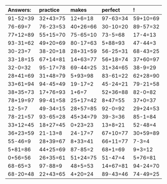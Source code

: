 | Answers: | practice | makes | perfect | ! |
| :--- | :--- | :--- | :--- | :--- |
| 91-52=39 | 32+43=75 | 12+6=18 | 97-63=34 | 59+10=69 | 
| 76-69=7 | 76-23=53 | 40+26=66 | 30-10=20 | 89-57=32 | 
| 77+12=89 | 55+15=70 | 75-65=10 | 73-5=68 | 17-4=13 | 
| 93-31=62 | 49+20=69 | 80-17=63 | 5+88=93 | 47-44=3 | 
| 30-23=7 | 38-20=18 | 28+31=59 | 56-25=31 | 68-43=25 | 
| 33-18=15 | 67+14=81 | 14+63=77 | 56+18=74 | 37+60=97 | 
| 32-0=32 | 95-17=78 | 69-44=25 | 31+34=65 | 38-9=29 | 
| 28+41=69 | 31+48=79 | 5+93=98 | 83-61=22 | 62+28=90 | 
| 33+61=94 | 94-45=49 | 19-17=2 | 45-24=21 | 79-21=58 | 
| 38+35=73 | 17+76=93 | 1+6=7 | 52+36=88 | 82-0=82 | 
| 78+19=97 | 99-41=58 | 25+17=42 | 8+47=55 | 37+0=37 | 
| 12-5=7 | 49-34=15 | 28+57=85 | 92-0=92 | 29+24=53 | 
| 78-21=57 | 93-65=28 | 45+34=79 | 39-3=36 | 85-1=84 | 
| 33+12=45 | 18+27=45 | 0+23=23 | 13+8=21 | 52-48=4 | 
| 36+23=59 | 21-13=8 | 24-17=7 | 67+10=77 | 30+59=89 | 
| 55-46=9 | 28+39=67 | 8+33=41 | 66+11=77 | 7-3=4 | 
| 5+81=86 | 44+25=69 | 87-85=2 | 68+1=69 | 9+3=12 | 
| 0+56=56 | 26+35=61 | 51+24=75 | 51-47=4 | 5+76=81 | 
| 68-65=3 | 97-88=9 | 48+5=53 | 14+67=81 | 94-24=70 | 
| 68-20=48 | 22+43=65 | 4+20=24 | 89-43=46 | 74-49=25 | 
